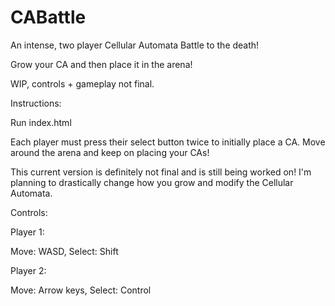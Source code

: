 # CABattle

An intense, two player Cellular Automata Battle to the death!

Grow your CA and then place it in the arena!

WIP, controls + gameplay not final.

Instructions:

Run index.html

Each player must press their select button twice to initially place a CA. Move around the arena and keep on placing your CAs!

This current version is definitely not final and is still being worked on! I'm planning to drastically change how you grow and modify the Cellular Automata.


Controls:

Player 1:

Move: WASD, Select: Shift

Player 2:

Move: Arrow keys, Select: Control
